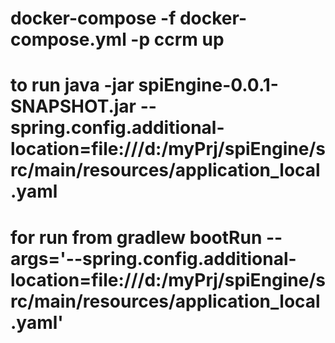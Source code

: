 # docker-compose -f docker-compose.yml -p ccrm up
# to run java -jar spiEngine-0.0.1-SNAPSHOT.jar  --spring.config.additional-location=file:///d:/myPrj/spiEngine/src/main/resources/application_local.yaml
# for run from gradlew bootRun --args='--spring.config.additional-location=file:///d:/myPrj/spiEngine/src/main/resources/application_local.yaml' 